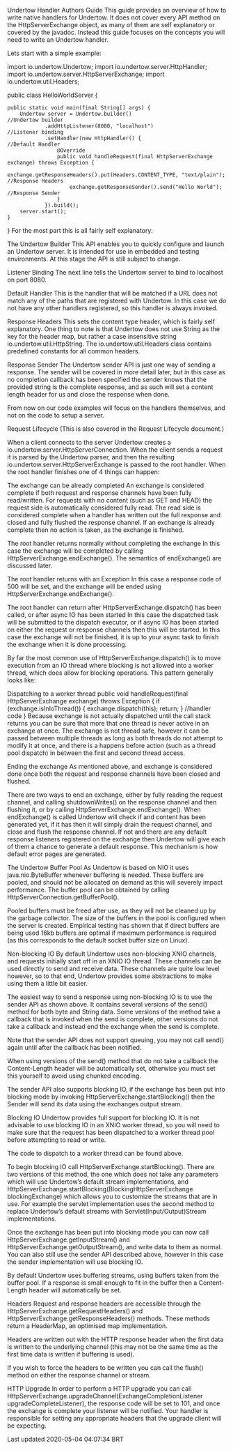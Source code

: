 Undertow Handler Authors Guide
This guide provides an overview of how to write native handlers for Undertow. It does not cover every API method on the HttpServerExchange object, as many of them are self explanatory or covered by the javadoc. Instead this guide focuses on the concepts you will need to write an Undertow handler.

Lets start with a simple example:

import io.undertow.Undertow;
import io.undertow.server.HttpHandler;
import io.undertow.server.HttpServerExchange;
import io.undertow.util.Headers;

public class HelloWorldServer {

    public static void main(final String[] args) {
        Undertow server = Undertow.builder()                                                    //Undertow builder
                .addHttpListener(8080, "localhost")                                             //Listener binding
                .setHandler(new HttpHandler() {                                                 //Default Handler
                    @Override
                    public void handleRequest(final HttpServerExchange exchange) throws Exception {
                        exchange.getResponseHeaders().put(Headers.CONTENT_TYPE, "text/plain");  //Response Headers
                        exchange.getResponseSender().send("Hello World");                       //Response Sender
                    }
                }).build();
        server.start();
    }

}
For the most part this is all fairly self explanatory:

The Undertow Builder
This API enables you to quickly configure and launch an Undertow server. It is intended for use in embedded and testing environments. At this stage the API is still subject to change.

Listener Binding
The next line tells the Undertow server to bind to localhost on port 8080.

Default Handler
This is the handler that will be matched if a URL does not match any of the paths that are registered with Undertow. In this case we do not have any other handlers registered, so this handler is always invoked.

Response Headers
This sets the content type header, which is fairly self explanatory. One thing to note is that Undertow does not use String as the key for the header map, but rather a case insensitive string io.undertow.util.HttpString. The io.undertow.util.Headers class contains predefined constants for all common headers.

Response Sender
The Undertow sender API is just one way of sending a response. The sender will be covered in more detail later, but in this case as no completion callback has been specified the sender knows that the provided string is the complete response, and as such will set a content length header for us and close the response when done.

From now on our code examples will focus on the handlers themselves, and not on the code to setup a server.

Request Lifecycle
(This is also covered in the Request Lifecycle document.)

When a client connects to the server Undertow creates a io.undertow.server.HttpServerConnection. When the client sends a request it is parsed by the Undertow parser, and then the resulting io.undertow.server.HttpServerExchange is passed to the root handler. When the root handler finishes one of 4 things can happen:

The exchange can be already completed
An exchange is considered complete if both request and response channels have been fully read/written. For requests with no content (such as GET and HEAD) the request side is automatically considered fully read. The read side is considered complete when a handler has written out the full response and closed and fully flushed the response channel. If an exchange is already complete then no action is taken, as the exchange is finished.

The root handler returns normally without completing the exchange
In this case the exchange will be completed by calling HttpServerExchange.endExchange(). The semantics of endExchange() are discussed later.

The root handler returns with an Exception
In this case a response code of 500 will be set, and the exchange will be ended using HttpServerExchange.endExchange().

The root handler can return after HttpServerExchange.dispatch() has been called, or after async IO has been started
In this case the dispatched task will be submitted to the dispatch executor, or if async IO has been started on either the request or response channels then this will be started. In this case the exchange will not be finished, it is up to your async task to finish the exchange when it is done processing.

By far the most common use of HttpServerExchange.dispatch() is to move execution from an IO thread where blocking is not allowed into a worker thread, which does allow for blocking operations. This pattern generally looks like:

Dispatching to a worker thread
public void handleRequest(final HttpServerExchange exchange) throws Exception {
    if (exchange.isInIoThread()) {
      exchange.dispatch(this);
      return;
    }
    //handler code
}
Because exchange is not actually dispatched until the call stack returns you can be sure that more that one thread is never active in an exchange at once. The exchange is not thread safe, however it can be passed between multiple threads as long as both threads do not attempt to modify it at once, and there is a happens before action (such as a thread pool dispatch) in between the first and second thread access.

Ending the exchange
As mentioned above, and exchange is considered done once both the request and response channels have been closed and flushed.

There are two ways to end an exchange, either by fully reading the request channel, and calling shutdownWrites() on the response channel and then flushing it, or by calling HttpServerExchange.endExchange(). When endExchange() is called Undertow will check if and content has been generated yet, if it has then it will simply drain the request channel, and close and flush the response channel. If not and there are any default response listeners registered on the exchange then Undertow will give each of them a chance to generate a default response. This mechanism is how default error pages are generated.

The Undertow Buffer Pool
As Undertow is based on NIO it uses java.nio.ByteBuffer whenever buffering is needed. These buffers are pooled, and should not be allocated on demand as this will severely impact performance. The buffer pool can be obtained by calling HttpServerConnection.getBufferPool().

Pooled buffers must be freed after use, as they will not be cleaned up by the garbage collector. The size of the buffers in the pool is configured when the server is created. Empirical testing has shown that if direct buffers are being used 16kb buffers are optimal if maximum performance is required (as this corresponds to the default socket buffer size on Linux).

Non-blocking IO
By default Undertow uses non-blocking XNIO channels, and requests initially start off in an XNIO IO thread. These channels can be used directly to send and receive data. These channels are quite low level however, so to that end, Undertow provides some abstractions to make using them a little bit easier.

The easiest way to send a response using non-blocking IO is to use the sender API as shown above. It contains several versions of the send() method for both byte and String data. Some versions of the method take a callback that is invoked when the send is complete, other versions do not take a callback and instead end the exchange when the send is complete.

Note that the sender API does not support queuing, you may not call send() again until after the callback has been notified.

When using versions of the send() method that do not take a callback the Content-Length header will be automatically set, otherwise you must set this yourself to avoid using chunked encoding.

The sender API also supports blocking IO, if the exchange has been put into blocking mode by invoking HttpServerExchange.startBlocking() then the Sender will send its data using the exchanges output stream.

Blocking IO
Undertow provides full support for blocking IO. It is not advisable to use blocking IO in an XNIO worker thread, so you will need to make sure that the request has been dispatched to a worker thread pool before attempting to read or write.

The code to dispatch to a worker thread can be found above.

To begin blocking IO call HttpServerExchange.startBlocking(). There are two versions of this method, the one which does not take any parameters which will use Undertow’s default stream implementations, and HttpServerExchange.startBlocking(BlockingHttpServerExchange blockingExchange) which allows you to customize the streams that are in use. For example the servlet implementation uses the second method to replace Undertow’s default streams with Servlet(Input/Output)Stream implementations.

Once the exchange has been put into blocking mode you can now call HttpServerExchange.getInputStream() and HttpServerExchange.getOutputStream(), and write data to them as normal. You can also still use the sender API described above, however in this case the sender implementation will use blocking IO.

By default Undertow uses buffering streams, using buffers taken from the buffer pool. If a response is small enough to fit in the buffer then a Content-Length header will automatically be set.

Headers
Request and response headers are accessible through the HttpServerExchange.getRequestHeaders() and HttpServerExchange.getResponseHeaders() methods. These methods return a HeaderMap, an optimised map implementation.

Headers are written out with the HTTP response header when the first data is written to the underlying channel (this may not be the same time as the first time data is written if buffering is used).

If you wish to force the headers to be written you can call the flush() method on either the response channel or stream.

HTTP Upgrade
In order to perform a HTTP upgrade you can call HttpServerExchange.upgradeChannel(ExchangeCompletionListener upgradeCompleteListener), the response code will be set to 101, and once the exchange is complete your listener will be notified. Your handler is responsible for setting any appropriate headers that the upgrade client will be expecting.

Last updated 2020-05-04 04:07:34 BRT